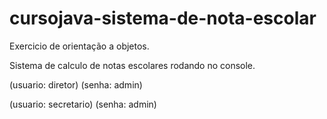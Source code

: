 # cursojava-sistema-de-nota-escolar
Exercicio de orientação a objetos.

Sistema de calculo de notas escolares rodando no console.

(usuario: diretor)
(senha: admin)

(usuario: secretario)
(senha: admin)
